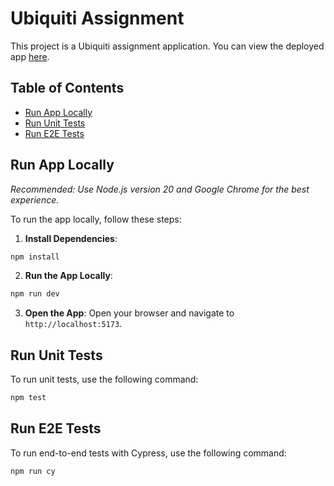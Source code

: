 # Ubiquiti Assignment

This project is a Ubiquiti assignment application. You can view the deployed app [here](https://ubiquiti-nine.vercel.app/).

## Table of Contents
- [Run App Locally](#run-app-locally)
- [Run Unit Tests](#run-unit-tests)
- [Run E2E Tests](#run-e2e-tests)

## Run App Locally


_Recommended: Use Node.js version 20 and Google Chrome for the best experience._

To run the app locally, follow these steps:


1. **Install Dependencies**:
  ```bash
  npm install
  ```

2. **Run the App Locally**:
  ```bash
  npm run dev
  ```

3. **Open the App**:
  Open your browser and navigate to `http://localhost:5173`.


## Run Unit Tests
To run unit tests, use the following command:
```bash
npm test
```

## Run E2E Tests
To run end-to-end tests with Cypress, use the following command:
```bash
npm run cy
```

